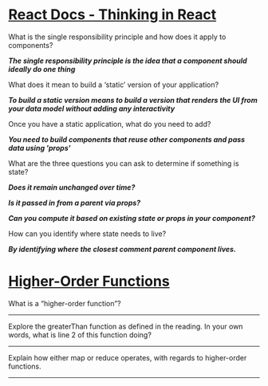 #  [React Docs - Thinking in React](https://react.dev/learn/thinking-in-react)

What is the single responsibility principle and how does it apply to components?

***The single responsibility principle is the idea that a component should ideally do one thing***

What does it mean to build a ‘static’ version of your application?

***To build a static version means to build a version that renders the UI from your data model without adding any interactivity***

Once you have a static application, what do you need to add?

***You need to build components that reuse other components and pass data using 'props'***

What are the three questions you can ask to determine if something is state?

***Does it remain unchanged over time?***

***Is it passed in from a parent via props?***

***Can you compute it based on existing state or props in your component?***

How can you identify where state needs to live?

***By identifying where the closest comment parent component lives.***

#  [Higher-Order Functions](https://eloquentjavascript.net/05_higher_order.html#h_xxCc98lOBK)

What is a “higher-order function”?

******

Explore the greaterThan function as defined in the reading. In your own words, what is line 2 of this function doing?

******

Explain how either map or reduce operates, with regards to higher-order functions.

******
